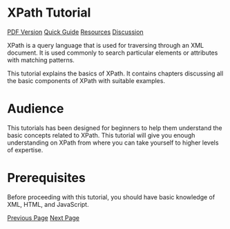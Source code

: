 # XPath Tutorial
[PDF Version](../xpath/xpath_pdf_version.md)
[Quick Guide](../xpath/xpath_quick_guide.md)
[Resources](../xpath/xpath_useful_resources.md)
[Discussion](../xpath/xpath_discussion.md)

XPath is a query language that is used for traversing through an XML document. It is used commonly to search particular elements or attributes with matching patterns.

This tutorial explains the basics of XPath. It contains chapters discussing all the basic components of XPath with suitable examples.

# Audience
This tutorials has been designed for beginners to help them understand the basic concepts related to XPath. This tutorial will give you enough understanding on XPath from where you can take yourself to higher levels of expertise.

# Prerequisites
Before proceeding with this tutorial, you should have basic knowledge of XML, HTML, and JavaScript.


[Previous Page](../xpath/index.md) [Next Page](../xpath/xpath_overview.md) 
